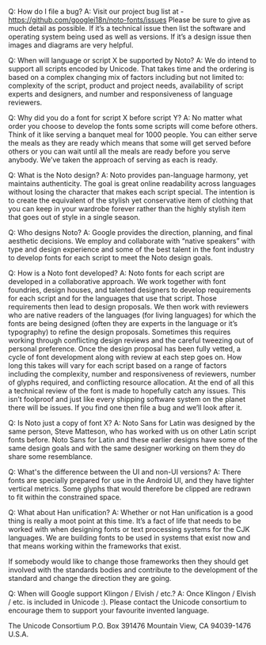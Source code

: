 Q: How do I file a bug? 
A: Visit our project bug list at - https://github.com/googlei18n/noto-fonts/issues Please be sure to give as much detail as possible. If it’s a technical issue then list the software and operating system being used as well as versions. If it’s a design issue then images and diagrams are very helpful.

Q: When will language or script X be supported by Noto? 
A: We do intend to support all scripts encoded by Unicode. That takes time and the ordering is based on a complex changing mix of factors including but not limited to: complexity of the script, product and project needs, availability of script experts and designers, and number and responsiveness of language reviewers.

Q: Why did you do a font for script X before script Y? 
A: No matter what order you choose to develop the fonts some scripts will come before others. Think of it like serving a banquet meal for 1000 people. You can either serve the meals as they are ready which means that some will get served before others or you can wait until all the meals are ready before you serve anybody. We’ve taken the approach of serving as each is ready.

Q: What is the Noto design? 
A: Noto provides pan-language harmony, yet maintains authenticity. The goal is great online readability across languages without losing the character that makes each script special. The intention is to create the equivalent of the stylish yet conservative item of clothing that you can keep in your wardrobe forever rather than the highly stylish item that goes out of style in a single season.

Q: Who designs Noto? 
A: Google provides the direction, planning, and final aesthetic decisions. We employ and collaborate with “native speakers” with type and design experience and some of the best talent in the font industry to develop fonts for each script to meet the Noto design goals.

Q: How is a Noto font developed? 
A: Noto fonts for each script are developed in a collaborative approach. We work together with font foundries, design houses, and talented designers to develop requirements for each script and for the languages that use that script. Those requirements then lead to design proposals. We then work with reviewers who are native readers of the languages (for living languages) for which the fonts are being designed (often they are experts in the language or it’s typography) to refine the design proposals. Sometimes this requires working through conflicting design reviews and the careful tweezing out of personal preference. Once the design proposal has been fully vetted, a cycle of font development along with review at each step goes on. How long this takes will vary for each script based on a range of factors including the complexity, number and responsiveness of reviewers, number of glyphs required, and conflicting resource allocation. At the end of all this a technical review of the font is made to hopefully catch any issues. This isn’t foolproof and just like every shipping software system on the planet there will be issues. If you find one then file a bug and we’ll look after it.

Q: Is Noto just a copy of font X? 
A: Noto Sans for Latin was designed by the same person, Steve Matteson, who has worked with us on other Latin script fonts before. Noto Sans for Latin and these earlier designs have some of the same design goals and with the same designer working on them they do share some resemblance.

Q: What's the difference between the UI and non-UI versions? 
A: There fonts are specially prepared for use in the Android UI, and they have tighter vertical metrics. Some glyphs that would therefore be clipped are redrawn to fit within the constrained space. 

Q: What about Han unification? 
A: Whether or not Han unification is a good thing is really a moot point at this time. It’s a fact of life that needs to be worked with when designing fonts or text processing systems for the CJK languages. We are building fonts to be used in systems that exist now and that means working within the frameworks that exist.

If somebody would like to change those frameworks then they should get involved with the standards bodies and contribute to the development of the standard and change the direction they are going.

Q: When will Google support Klingon / Elvish / etc.? 
A: Once Klingon / Elvish / etc. is included in Unicode :). Please contact the Unicode consortium to encourage them to support your favourite invented language.

The Unicode Consortium 
P.O. Box 391476 
Mountain View, CA 94039-1476 
U.S.A.
